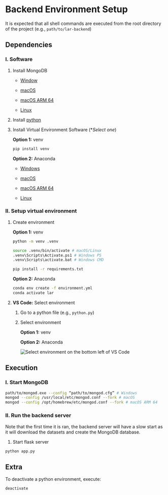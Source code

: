 # Backend Environment Setup

It is expected that all shell commands are executed from the root directory of the project (e.g., `path/to/lar-backend`)

## Dependencies

### I. Software

1. Install MongoDB
    
    * [Window](https://fastdl.mongodb.org/windows/mongodb-windows-x86_64-6.0.6-signed.msi)

    * [macOS](https://fastdl.mongodb.org/osx/mongodb-macos-x86_64-6.0.6.tgz)

    * [macOS ARM 64](https://fastdl.mongodb.org/osx/mongodb-macos-arm64-6.0.6.tgz)

    * [Linux](https://www.mongodb.com/try/download/community)

2. Install [python](https://www.python.org/downloads/)

3. Install Virtual Environment Software (**Select one*)

    **Option 1:** venv
    ```bash
    pip install venv
    ```
    **Option 2:** Anaconda
    
    * [Windows](https://repo.anaconda.com/miniconda/Miniconda3-latest-Windows-x86_64.exe)

    * [macOS](https://repo.anaconda.com/miniconda/Miniconda3-latest-MacOSX-x86_64.pkg)

    * [macOS ARM 64](https://repo.anaconda.com/miniconda/Miniconda3-latest-MacOSX-arm64.pkg)

    * [Linux](https://repo.anaconda.com/miniconda/Miniconda3-latest-Linux-x86_64.sh)


### II. Setup virtual environment

1. Create environment

    **Option 1:** venv

    ```bash
    python -m venv .venv

    source .venv/bin/activate # macOS/Linux
    .venv\Scripts\Activate.ps1 # Windows PS
    .venv\Scripts\activate.bat # Windows CMD

    pip install -r requirements.txt
    ```

    **Option 2:** Anaconda

    ```bash
    conda env create -f environment.yml
    conda activate lar
    ```


2. **VS Code:** Select environment

    1. Go to a python file (e.g., `python.py`)
    2. Select environment

        **Option 1:** venv

        **Option 2:** Anaconda

        ![Select environment on the bottom left of VS Code](media/environment%20selection.gif)


## Execution

### I. Start MongoDB

```bash
path/to/mongod.exe --config “path/to/mongod.cfg” # Windows
mongod --config /usr/local/etc/mongod.conf --fork # macOS
mongod --config /opt/homebrew/etc/mongod.conf --fork # macOS ARM 64
```

### II. Run the backend server
Note that the first time it is ran, the backend server will have a slow start as it will download the datasets and create the MongoDB database.

1. Start flask server
```bash
python app.py
```

## Extra

To deactivate a python environment, execute:

```bash
deactivate
```